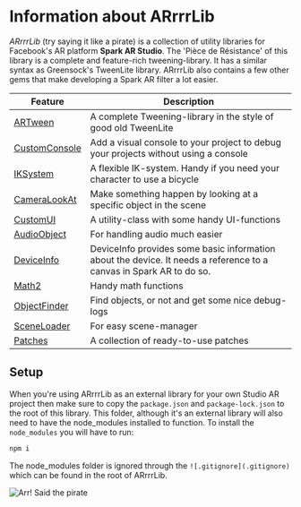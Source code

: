 # Information about ARrrrLib
*ARrrrLib* (try saying it like a pirate) is a collection of utility libraries for Facebook's AR platform **Spark AR Studio**.
The 'Pièce de Résistance' of this library is a complete and feature-rich tweening-library. It has a similar syntax as Greensock's TweenLite library. ARrrrLib also contains a few other gems that make developing a Spark AR filter a lot easier.

Feature | Description
--- | ---
[ARTween](src/ARTween) | A complete Tweening-library in the style of good old TweenLite
[CustomConsole](src/CustomConsole) | Add a visual console to your project to debug your projects without using a console
[IKSystem](src/IKSystem) | A flexible IK-system. Handy if you need your character to use a bicycle
[CameraLookAt](src/CameraLookat) | Make something happen by looking at a specific object in the scene
[CustomUI](src/CustomUI) | A utility-class with some handy UI-functions
[AudioObject](src/AudioObject) | For handling audio much easier
[DeviceInfo](src/DeviceInfo) | DeviceInfo provides some basic information about the device. It needs a reference to a canvas in Spark AR to do so.
[Math2](src/Math2) | Handy math functions
[ObjectFinder](src/ObjectFinder) | Find objects, or not and get some nice debug-logs
[SceneLoader](src/SceneLoader) | For easy scene-manager
[Patches](src/Patches) | A collection of ready-to-use patches

## Setup
When you're using ARrrrLib as an external library for your own Studio AR project then make sure to copy the ```package.json``` and ```package-lock.json``` to the root of this library. This folder, although it's an external library will also need to have the node_modules installed to function. To install the ```node_modules``` you will have to run:
```javascript
npm i
```
The node_modules folder is ignored through the ```![.gitignore](.gitignore)``` which can be found in the root of ARrrrLib.

![Arr! Said the pirate](https://github.com/ypmits/ARrrrLib/blob/develop/images/pirate.png?raw=true)
